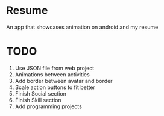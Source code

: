 Resume
======
An app that showcases animation on android and my resume

TODO
====
1. Use JSON file from web project
1. Animations between activities
1. Add border between avatar and border
1. Scale action buttons to fit better
1. Finish Social section
1. Finish Skill section
1. Add programming projects


